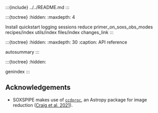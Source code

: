 

:::{include} ../../README.md
:::


:::{toctree}
:hidden:
:maxdepth: 4

Install <index>
quickstart
logging
sessions
reduce
primer_on_soxs_obs_modes
recipes/index
utils/index
files/index
changes_link
:::


:::{toctree}
:hidden:
:maxdepth: 30
:caption: API reference

autosummary
:::

:::{toctree}
:hidden:

genindex
:::


## Acknowledgements

* SOXSPIPE makes use of [`ccdproc`](https://ccdproc.readthedocs.io/en/latest/index.html), an Astropy package for image reduction ([Craig et al. 2021](https://zenodo.org/record/4606771)).
